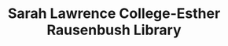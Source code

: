 ---
layout: repo
title: "Sarah Lawrence College-Esther Rausenbush Library"
id: 19408
permalink: repos/19408/
---